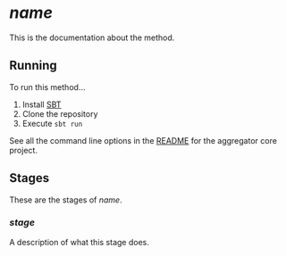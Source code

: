 # $name$

This is the documentation about the method.

## Running

To run this method...

1. Install [SBT][sbt]
2. Clone the repository
3. Execute `sbt run`

See all the command line options in the [README][core] for the aggregator core project.

## Stages

These are the stages of $name$.

### $stage$

A description of what this stage does.


[sbt]: https://www.scala-sbt.org/
[core]: https://github.com/broadinstitute/dig-aggregator-core
